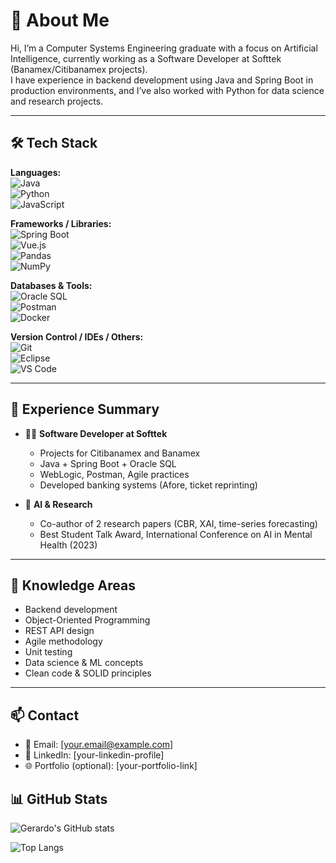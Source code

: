 # 👋 About Me

Hi, I’m a Computer Systems Engineering graduate with a focus on Artificial Intelligence, currently working as a Software Developer at Softtek (Banamex/Citibanamex projects).  
I have experience in backend development using Java and Spring Boot in production environments, and I’ve also worked with Python for data science and research projects.

---

## 🛠️ Tech Stack

**Languages:**  
![Java](https://img.shields.io/badge/Java-ED8B00?style=flat&logo=java&logoColor=white)  
![Python](https://img.shields.io/badge/Python-3776AB?style=flat&logo=python&logoColor=white)  
![JavaScript](https://img.shields.io/badge/JavaScript-F7DF1E?style=flat&logo=javascript&logoColor=black)

**Frameworks / Libraries:**  
![Spring Boot](https://img.shields.io/badge/Spring_Boot-6DB33F?style=flat&logo=spring-boot&logoColor=white)  
![Vue.js](https://img.shields.io/badge/Vue.js-35495E?style=flat&logo=vue.js&logoColor=4FC08D)  
![Pandas](https://img.shields.io/badge/Pandas-150458?style=flat&logo=pandas&logoColor=white)  
![NumPy](https://img.shields.io/badge/Numpy-013243?style=flat&logo=numpy&logoColor=white)

**Databases & Tools:**  
![Oracle SQL](https://img.shields.io/badge/Oracle-F80000?style=flat&logo=oracle&logoColor=white)  
![Postman](https://img.shields.io/badge/Postman-FF6C37?style=flat&logo=postman&logoColor=white)  
![Docker](https://img.shields.io/badge/Docker-2496ED?style=flat&logo=docker&logoColor=white)

**Version Control / IDEs / Others:**  
![Git](https://img.shields.io/badge/Git-F05032?style=flat&logo=git&logoColor=white)  
![Eclipse](https://img.shields.io/badge/Eclipse-2C2255?style=flat&logo=eclipse&logoColor=white)  
![VS Code](https://img.shields.io/badge/VS_Code-007ACC?style=flat&logo=visual-studio-code&logoColor=white)

---

## 💼 Experience Summary

- 👨‍💻 **Software Developer at Softtek**  
  
  - Projects for Citibanamex and Banamex  
  - Java + Spring Boot + Oracle SQL  
  - WebLogic, Postman, Agile practices  
  - Developed banking systems (Afore, ticket reprinting)

- 🧪 **AI & Research**  
  
  - Co-author of 2 research papers (CBR, XAI, time-series forecasting)  
  - Best Student Talk Award, International Conference on AI in Mental Health (2023)

---

## 🧠 Knowledge Areas

- Backend development  
- Object-Oriented Programming  
- REST API design  
- Agile methodology  
- Unit testing  
- Data science & ML concepts  
- Clean code & SOLID principles

---

## 📫 Contact

- 📧 Email: [your.email@example.com]  
- 💼 LinkedIn: [your-linkedin-profile]  
- 🌐 Portfolio (optional): [your-portfolio-link]

## 📊 GitHub Stats

![Gerardo's GitHub stats](https://github-readme-stats.vercel.app/api?username=yourgithubusername&show_icons=true&theme=github_dark)

![Top Langs](https://github-readme-stats.vercel.app/api/top-langs/?username=yourgithubusername&layout=compact&theme=github_dark)
